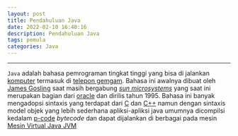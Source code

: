 ```yaml
---
layout: post
title: Pendahuluan Java
date: 2022-02-10 16:40:16
description: Pendahuluan Java
tags: pemula
categories: Java
---
```


---

`Java` adalah bahasa pemrograman tingkat tinggi yang bisa di jalankan [komputer](https://id.wikipedia.org/wiki/Komputer) termasuk di [telepon gemgam](https://id.wikipedia.org/wiki/Telepon_genggam). Bahasa ini awalnya dibuat oleh [James Gosling](https://id.wikipedia.org/wiki/James_Gosling) saat masih bergabung [_sun microsystems_](https://id.wikipedia.org/wiki/Sun_Microsystems) yang saat ini merupakan bagian dari [oracle](https://id.wikipedia.org/wiki/Oracle) dan dirilis tahun 1995. Bahasa ini banyak mengadopsi sintaxis yang terdapat dari [C](https://id.wikipedia.org/wiki/C%2B%2B) dan [C++](https://id.wikipedia.org/wiki/C%2B%2B) namun dengan sintaxis model objek yang lebih sederhana apliksi-apliksi java umumnya dicompilsi kedalam [p-code](https://id.wikipedia.org/wiki/P-Code) _bytecode_ dan dapat dijalankan di berbagai pada mesin [Mesin Virtual Java JVM](https://id.wikipedia.org/wiki/Mesin_Virtual_Java)
